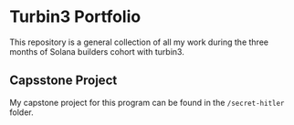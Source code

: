 # Turbin3 Portfolio

This repository is a general collection of all my work during the three months of Solana builders cohort with turbin3.

## Capsstone Project

My capstone project for this program can be found in the `/secret-hitler` folder.
